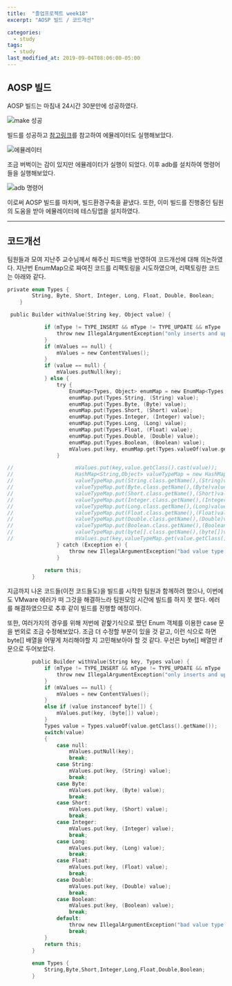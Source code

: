 ```yaml
---
title:  "졸업프로젝트 week18"
excerpt: "AOSP 빌드 / 코드개선"

categories:
  - study
tags:
  - study
last_modified_at: 2019-09-04T08:06:00-05:00
---
```


## AOSP 빌드

AOSP 빌드는 마침내 24시간 30분만에 성공하였다.

![make 성공](https://user-images.githubusercontent.com/48465809/64229862-fb65c080-cf25-11e9-86e5-16ea2710a513.PNG)

빌드를 성공하고 [참고링크](https://gamdekong.tistory.com/56?category=763105)를 참고하여 에뮬레이터도 실행해보았다.

![에뮬레이터](https://user-images.githubusercontent.com/48465809/64229837-edb03b00-cf25-11e9-960c-862552bcbf9c.PNG)

조금 버벅이는 감이 있지만 에뮬레이터가 실행이 되었다. 이후 adb를 설치하여 명령어들을 실행해보았다.

![adb 명령어](https://user-images.githubusercontent.com/48465809/64229932-39fb7b00-cf26-11e9-8d6c-7bff6853144c.PNG)

이로써 AOSP 빌드를 마치며, 빌드환경구축을 끝냈다. 또한, 이미 빌드를 진행중인 팀원의 도움을 받아 에뮬레이터에 테스팅앱을 설치하였다.

---

## 코드개선

팀원들과 모여 지난주 교수님께서 해주신 피드백을 반영하여 코드개선에 대해 의논하였다. 지난번 EnumMap으로 짜여진 코드를 리팩토링을 시도하였으며, 리팩토링한 코드는 아래와 같다.

```c
private enum Types {
        String, Byte, Short, Integer, Long, Float, Double, Boolean;
    }

 public Builder withValue(String key, Object value) {

            if (mType != TYPE_INSERT && mType != TYPE_UPDATE && mType != TYPE_ASSERT) {
                throw new IllegalArgumentException("only inserts and updates can have values");
            }
            if (mValues == null) {
                mValues = new ContentValues();
            }
            if (value == null) {
                mValues.putNull(key);
            } else {
                try {
                    EnumMap<Types, Object> enumMap = new EnumMap<Types, Object>(Types.class);
                    enumMap.put(Types.String, (String) value);
                    enumMap.put(Types.Byte, (Byte) value);
                    enumMap.put(Types.Short, (Short) value);
                    enumMap.put(Types.Integer, (Integer) value);
                    enumMap.put(Types.Long, (Long) value);
                    enumMap.put(Types.Float, (Float) value);
                    enumMap.put(Types.Double, (Double) value);
                    enumMap.put(Types.Boolean, (Boolean) value);
                    mValues.put(key, enumMap.get(Types.valueOf(value.getClass().getName().split("\\.")[2])));
                }

//                    mValues.put(key,value.getClass().cast(value));
//                    HashMap<String,Object> valueTypeMap = new HashMap<String, Object>();
//                    valueTypeMap.put(String.class.getName(),(String)value);
//                    valueTypeMap.put(Byte.class.getName(),(Byte)value);
//                    valueTypeMap.put(Short.class.getName(),(Short)value);
//                    valueTypeMap.put(Integer.class.getName(),(Integer)value);
//                    valueTypeMap.put(Long.class.getName(),(Long)value);
//                    valueTypeMap.put(Float.class.getName(),(Float)value);
//                    valueTypeMap.put(Double.class.getName(),(Double)value);
//                    valueTypeMap.put(Boolean.class.getName(),(Boolean)value);
//                    valueTypeMap.put(byte[].class.getName(),(byte[])value);
//                    mValues.put(key,valueTypeMap.get(value.getClass().getName()));
                } catch (Exception e) {
                    throw new IllegalArgumentException("bad value type: " + value.getClass().getName());
                }
            
            return this;
        }
```

지금까지 나온 코드들(이전 코드들도)을 빌드를 시작한 팀원과 함께하려 했으나, 이번에도 VMware 에러가 떠 그것을 해결하느라 팀원모임 시간에 빌드를 하지 못 했다. 에러를 해결하였으므로 추후 같이 빌드를 진행할 예정이다.

또한, 여러가지의 경우를 위해 저번에 겉핥기식으로 짰던 Enum 객체를 이용한 case 문을 번외로 조금 수정해보았다. 조금 더 수정할 부분이 있을 것 같고, 이런 식으로 하면 byte[] 배열을 어떻게 처리해야할 지 고민해보아야 할 것 같다. 우선은 byte[] 배열만 if문으로 두어보았다.

```c
        public Builder withValue(String key, Types value) {
            if (mType != TYPE_INSERT && mType != TYPE_UPDATE && mType != TYPE_ASSERT) {
                throw new IllegalArgumentException("only inserts and updates can have values");
            }
            if (mValues == null) {
                mValues = new ContentValues();
            }
            else if (value instanceof byte[]) {
                mValues.put(key, (byte[]) value);
            } 
            Types value = Types.valueOf(value.getClass().getName());
            switch(value)
            {
            	case null:
            		mValues.putNull(key);
            		break;
            	case String:
            		mValues.put(key, (String) value);
            		break;
            	case Byte:
            		mValues.put(key, (Byte) value);
            		break;
            	case Short:
            		mValues.put(key, (Short) value);
            		break;
            	case Integer:
            		mValues.put(key, (Integer) value);
            		break;
            	case Long:
            		mValues.put(key, (Long) value);
            		break;
            	case Float:
            		mValues.put(key, (Float) value);
            		break;
            	case Double:
            		mValues.put(key, (Double) value);
            		break;
            	case Boolean:
            		mValues.put(key, (Boolean) value);
            		break;
            	default:
            		throw new IllegalArgumentException("bad value type: " + value.getClass().getName());
            		break;	            	
            }
            return this;
        }
               
        enum Types {
        	String,Byte,Short,Integer,Long,Float,Double,Boolean;
        }
```



